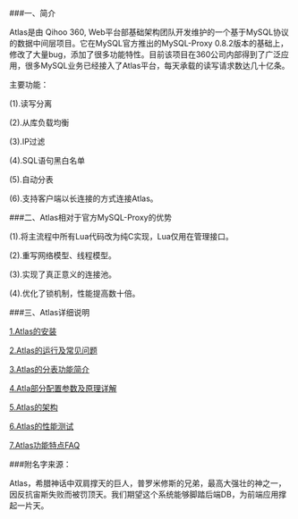 ###一、简介

Atlas是由 Qihoo 360,  Web平台部基础架构团队开发维护的一个基于MySQL协议的数据中间层项目。它在MySQL官方推出的MySQL-Proxy 0.8.2版本的基础上，修改了大量bug，添加了很多功能特性。目前该项目在360公司内部得到了广泛应用，很多MySQL业务已经接入了Atlas平台，每天承载的读写请求数达几十亿条。
    
主要功能：

(1).读写分离

(2).从库负载均衡

(3).IP过滤

(4).SQL语句黑白名单

(5).自动分表

(6).支持客户端以长连接的方式连接Atlas。

###二、Atlas相对于官方MySQL-Proxy的优势

(1).将主流程中所有Lua代码改为纯C实现，Lua仅用在管理接口。

(2).重写网络模型、线程模型。

(3).实现了真正意义的连接池。

(4).优化了锁机制，性能提高数十倍。

###三、Atlas详细说明


[1.Atlas的安装](http://github.com/Qihoo360/Atlas/wiki/Atlas的安装)

[2.Atlas的运行及常见问题](http://github.com/Qihoo360/Atlas/wiki/Atlas的运行及常见问题)

[3.Atlas的分表功能简介](http://github.com/Qihoo360/Atlas/wiki/Atlas的分表功能简介)

[4.Atla部分配置参数及原理详解](http://github.com/Qihoo360/Atlas/wiki/Atla部分配置参数及原理详解)

[5.Atlas的架构](https://github.com/Qihoo360/Atlas/wiki/Atlas的架构)

[6.Atlas的性能测试](https://github.com/Qihoo360/Atlas/wiki/Atlas的性能测试)

[7.Atlas功能特点FAQ](https://github.com/Qihoo360/Atlas/wiki/Atlas功能特点FAQ)


###附名字来源：

Atlas，希腊神话中双肩撑天的巨人，普罗米修斯的兄弟，最高大强壮的神之一，因反抗宙斯失败而被罚顶天。我们期望这个系统能够脚踏后端DB，为前端应用撑起一片天。

